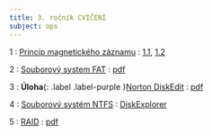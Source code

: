 ```yaml
---
title: 3. ročník CVIČENÍ
subject: ops
---
```


1
: [Princip magnetického záznamu](#)
  : [1.1](#), [1.2](#)

2
: [Souborový system FAT](#)
  : [pdf](#)

3
: **Úloha**{: .label .label-purple }[Norton DiskEdit]($)
  : [pdf](#)

4
: [Souborový systém NTFS](#)
  : [DiskExplorer](#)

5
: [RAID](#)
  : [pdf](#)
